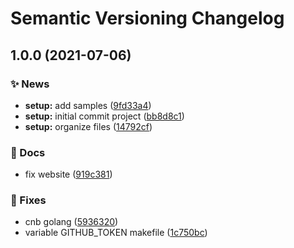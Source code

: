 # Semantic Versioning Changelog

## 1.0.0 (2021-07-06)


### :sparkles: News

* **setup:** add samples ([9fd33a4](https://github.com/lpmatos/samples-cnb/commit/9fd33a40fe41c7395c419500fbc1e0a8610ced2a))
* **setup:** initial commit project ([bb8d8c1](https://github.com/lpmatos/samples-cnb/commit/bb8d8c12bac03bc63de5a3f29dce654cc7e04d80))
* **setup:** organize files ([14792cf](https://github.com/lpmatos/samples-cnb/commit/14792cf8b518c06f3d4760548a53cf3e9ad9fba8))


### :memo: Docs

* fix website ([919c381](https://github.com/lpmatos/samples-cnb/commit/919c381a28772466c5ca91f75c3ac2a2934016d1))


### :bug: Fixes

* cnb golang ([5936320](https://github.com/lpmatos/samples-cnb/commit/5936320ae547658614c445922ba97b3ccf8ec9f0))
* variable GITHUB_TOKEN makefile ([1c750bc](https://github.com/lpmatos/samples-cnb/commit/1c750bcd6b6f37c6b499e259b79a9932be7a3baa))
